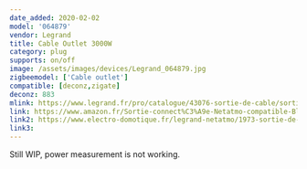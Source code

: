 ```yaml
---
date_added: 2020-02-02
model: '064879'
vendor: Legrand
title: Cable Outlet 3000W
category: plug
supports: on/off
image: /assets/images/devices/Legrand_064879.jpg
zigbeemodel: ['Cable outlet']
compatible: [deconz,zigate]
deconz: 883
mlink: https://www.legrand.fr/pro/catalogue/43076-sortie-de-cable/sortie-de-cable-connectee-pour-installation-with-netatmo-compatible-fil-pilote-3000w-on-off-et-mesure-conso-blanc
link: https://www.amazon.fr/Sortie-connect%C3%A9e-Netatmo-compatible-Blanche/dp/B08241RHMJ
link2: https://www.electro-domotique.fr/legrand-netatmo/1973-sortie-de-cable-connectee-14a-fil-pilote-with-netatmo-blanc-legrand-064879-3414971014671.html
link3: 
---
```

Still WIP, power measurement is not working.

